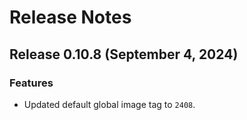 # Release Notes
## Release 0.10.8 (September 4, 2024)
### Features ###
  - Updated default global image tag to `2408`.
